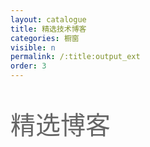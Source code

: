 ```yaml
---
layout: catalogue
title: 精选技术博客
categories: 橱窗
visible: n
permalink: /:title:output_ext
order: 3
---
```




<p style="font-size:40px;color:#656565">
  精选博客
</p>
